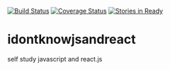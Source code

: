 
[![Build Status](https://travis-ci.org/StandardNerd/idontknowjsandreact.svg?branch=master)](https://travis-ci.org/StandardNerd/idontknowjsandreact)
[![Coverage Status](https://coveralls.io/repos/github/StandardNerd/idontknowjsandreact/badge.svg?branch=master)](https://coveralls.io/github/StandardNerd/idontknowjsandreact?branch=master)
[![Stories in Ready](https://badge.waffle.io/StandardNerd/idontknowjsandreact.png?label=ready&title=Ready)](https://waffle.io/StandardNerd/idontknowjsandreact)

# idontknowjsandreact
self study javascript and react.js
